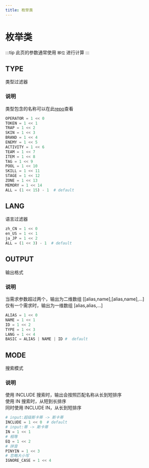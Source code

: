 ```yaml
---
title: 枚举类
---
```


# 枚举类

:::tip
此页的参数通常使用 `移位` 进行计算
:::

## TYPE

类型过滤器

### 说明

类型包含的名称可以在此[repo](https://github.com/Arkfans/ArknightsName/tree/main/table)查看

```python
OPERATOR = 1 << 0
TOKEN = 1 << 1
TRAP = 1 << 2
SKIN = 1 << 3
BRAND = 1 << 4
ENEMY = 1 << 5
ACTIVITY = 1 << 6
TEAM = 1 << 7
ITEM = 1 << 8
TAG = 1 << 9
POOL = 1 << 10
SKILL = 1 << 11
STAGE = 1 << 12
ZONE = 1 << 13
MEMORY = 1 << 14
ALL = (1 << 15) - 1  # default
```

## LANG

语言过滤器

```python
zh_CN = 1 << 0
en_US = 1 << 1
ja_JP = 1 << 2
ALL = (1 << 3) - 1  # default
```

## OUTPUT

输出格式

### 说明

当需求参数超过两个，输出为二维数组 [[alias,name],[alias,name],...]  
仅有一个需求时，输出为一维数组 [alias,alias,...]

```python
ALIAS = 1 << 0
NAME = 1 << 1
ID = 1 << 2
TYPE = 1 << 3
LANG = 1 << 4
BASIC = ALIAS | NAME | ID #  default
```

## MODE

搜索模式

### 说明

使用 INCLUDE 搜索时，输出会按照匹配名称从长到短排序  
使用 IN 搜索时，从短到长排序  
同时使用 INCLUDE IN，从长到短排序

```python
# input:超级斯卡蒂 -> 斯卡蒂
INCLUDE = 1 << 0  # default
# input:蒂 -> 斯卡蒂
IN = 1 << 1
# 相等
EQ = 1 << 2
# 拼音
PINYIN = 1 << 3
# 忽略大小写
IGNORE_CASE = 1 << 4
```